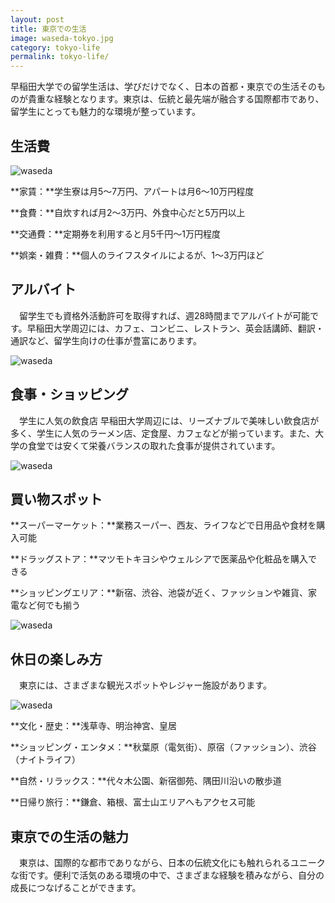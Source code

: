 ```yaml
---
layout: post
title: 東京での生活
image: waseda-tokyo.jpg
category: tokyo-life
permalink: tokyo-life/
---
```


 早稲田大学での留学生活は、学びだけでなく、日本の首都・東京での生活そのものが貴重な経験となります。東京は、伝統と最先端が融合する国際都市であり、留学生にとっても魅力的な環境が整っています。

## 生活費
![waseda](https://www.correc.co.jp/hikkoshi-best/img/hikkoshibest/uploads/2024/10/2024y10m08d_1136424289.png)

**家賃：**学生寮は月5〜7万円、アパートは月6〜10万円程度

**食費：**自炊すれば月2〜3万円、外食中心だと5万円以上

**交通費：**定期券を利用すると月5千円〜1万円程度

**娯楽・雑費：**個人のライフスタイルによるが、1〜3万円ほど

## アルバイト
　留学生でも資格外活動許可を取得すれば、週28時間までアルバイトが可能です。早稲田大学周辺には、カフェ、コンビニ、レストラン、英会話講師、翻訳・通訳など、留学生向けの仕事が豊富にあります。

![waseda](https://ramenshugyo.com/wp-content/uploads/kaneda04.jpeg)

## 食事・ショッピング
　学生に人気の飲食店
早稲田大学周辺には、リーズナブルで美味しい飲食店が多く、学生に人気のラーメン店、定食屋、カフェなどが揃っています。また、大学の食堂では安くて栄養バランスの取れた食事が提供されています。

![waseda](https://www.tokyo-jimushosagashi.com/column/wp-content/uploads/2024/06/05-21.jpg)

## 買い物スポット
**スーパーマーケット：**業務スーパー、西友、ライフなどで日用品や食材を購入可能

**ドラッグストア：**マツモトキヨシやウェルシアで医薬品や化粧品を購入できる

**ショッピングエリア：**新宿、渋谷、池袋が近く、ファッションや雑貨、家電など何でも揃う

![waseda](https://rimage.gnst.jp/livejapan.com/public/article/detail/a/00/03/a0003281/img/ja/a0003281_parts_5cda3abc8c570.jpg?20190722111316&q=80&rw=686&rh=490)

## 休日の楽しみ方
　東京には、さまざまな観光スポットやレジャー施設があります。

![waseda](https://monthly48.com/storage/article/308/cClGPTktfbzeRhJ4rKkPnnfWQ87HuKlh8iM3fZzo.jpeg)

**文化・歴史：**浅草寺、明治神宮、皇居

**ショッピング・エンタメ：**秋葉原（電気街）、原宿（ファッション）、渋谷（ナイトライフ）

**自然・リラックス：**代々木公園、新宿御苑、隅田川沿いの散歩道

**日帰り旅行：**鎌倉、箱根、富士山エリアへもアクセス可能

## 東京での生活の魅力
　東京は、国際的な都市でありながら、日本の伝統文化にも触れられるユニークな街です。便利で活気のある環境の中で、さまざまな経験を積みながら、自分の成長につなげることができます。
